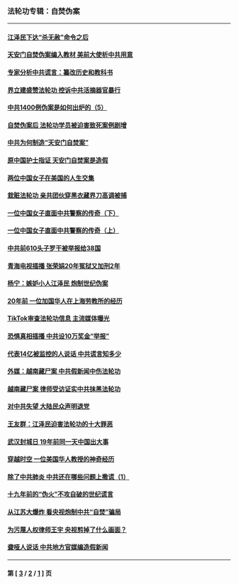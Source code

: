 ### 法轮功专辑：自焚伪案
---
#### [江泽民下达“杀无赦”命令之后](../../pages/nf5562/n13878084.md?07160430) 
#### [天安门自焚伪案编入教材 美前大使析中共用意](../../pages/nf5562/n13791932.md?07160430) 
#### [专家分析中共谎言：纂改历史和教科书](../../pages/nf5562/n13781542.md?07160430) 
#### [界立建盛赞法轮功 控诉中共活摘器官暴行](../../pages/nf5562/n13781971.md?07160430) 
#### [中共1400例伪案是如何出炉的（5）](../../pages/nf5562/n13226831.md?07160430) 
#### [自焚伪案后 法轮功学员被迫害致死案例剧增](../../pages/nf5562/n13190600.md?07160430) 
#### [中共为何制造“天安门自焚案”](../../pages/nf5562/n13183270.md?07160430) 
#### [原中国护士指证 天安门自焚案是造假](../../pages/nf5562/n13172289.md?07160430) 
#### [两位中国女子在美国的人生交集](../../pages/nf5562/n13156138.md?07160430) 
#### [栽赃法轮功 亲共团伙穿黑衣藏界刀高调被捕](../../pages/nf5562/n13073780.md?07160430) 
#### [一位中国女子直面中共警察的传奇（下）](../../pages/nf5562/n12989706.md?07160430) 
#### [一位中国女子直面中共警察的传奇（上）](../../pages/nf5562/n12985072.md?07160430) 
#### [中共前610头子罗干被举报给38国](../../pages/nf5562/n12975419.md?07160430) 
#### [青海电视插播 张荣娟20年冤狱又加刑2年](../../pages/nf5562/n12738166.md?07160430) 
#### [杨宁：嫉妒小人江泽民 炮制世纪伪案](../../pages/nf5562/n12724108.md?07160430) 
#### [20年前 一位加国华人在上海劳教所的经历](../../pages/nf5562/n12707932.md?07160430) 
#### [TikTok审查法轮功信息 主流媒体曝光](../../pages/nf5562/n12362336.md?07160430) 
#### [恐惧真相插播 中共设10万奖金“举报”](../../pages/nf5562/n12306396.md?07160430) 
#### [代表14亿被监控的人说话 中共谎言知多少](../../pages/nf5562/n12297484.md?07160430) 
#### [外媒：越南藏尸案 中共假新闻中伤法轮功](../../pages/nf5562/n12264411.md?07160430) 
#### [越南藏尸案 律师受访证实中共抹黑法轮功](../../pages/nf5562/n12261878.md?07160430) 
#### [对中共失望 大陆民众声明退党](../../pages/nf5562/n12187315.md?07160430) 
#### [王友群：江泽民迫害法轮功的十大罪恶](../../pages/nf5562/n12169074.md?07160430) 
#### [武汉封城日 19年前同一天中国出大事](../../pages/nf5562/n12150901.md?07160430) 
#### [穿越时空  一位美国华人教授的神奇经历](../../pages/nf5562/n12097460.md?07160430) 
#### [除了中共肺炎 中共还在哪些问题上撒谎（1）](../../pages/nf5562/n11955770.md?07160430) 
#### [十九年前的“伪火”不攻自破的世纪谎言](../../pages/nf5562/n11813238.md?07160430) 
#### [从江苏大爆炸 看央视炮制中共“自焚”骗局](../../pages/nf5562/n11140275.md?07160430) 
#### [为污蔑人权律师王宇 央视剪掉了什么画面？](../../pages/nf5562/n11130142.md?07160430) 
#### [聋哑人说话 中共地方官媒编造假新闻](../../pages/nf5562/n11006067.md?07160430) 

---
#### 第 [ [3](./3.md?07160430) / [2](./2.md?07160430) / [1](./1.md?07160430) ] 页
